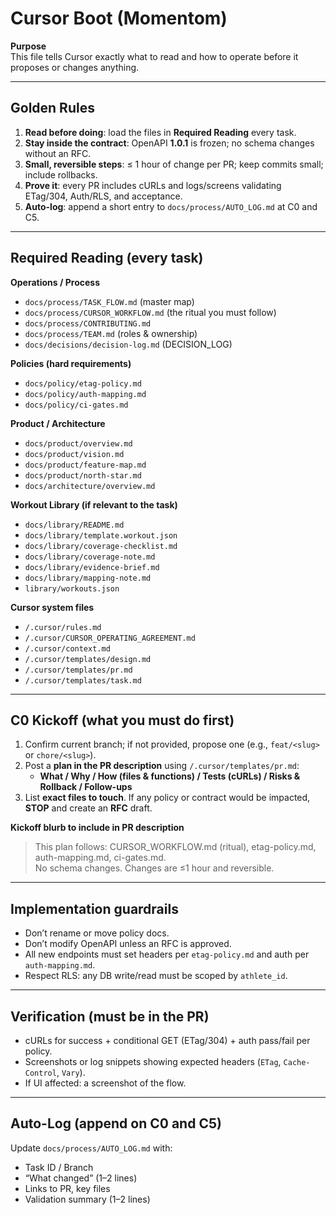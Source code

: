 # Cursor Boot (Momentom)

**Purpose**  
This file tells Cursor exactly what to read and how to operate before it proposes or changes anything.

---

## Golden Rules

1) **Read before doing**: load the files in **Required Reading** every task.
2) **Stay inside the contract**: OpenAPI **1.0.1** is frozen; no schema changes without an RFC.
3) **Small, reversible steps**: ≤ 1 hour of change per PR; keep commits small; include rollbacks.
4) **Prove it**: every PR includes cURLs and logs/screens validating ETag/304, Auth/RLS, and acceptance.
5) **Auto-log**: append a short entry to `docs/process/AUTO_LOG.md` at C0 and C5.

---

## Required Reading (every task)

**Operations / Process**
- `docs/process/TASK_FLOW.md` (master map)
- `docs/process/CURSOR_WORKFLOW.md` (the ritual you must follow)
- `docs/process/CONTRIBUTING.md`
- `docs/process/TEAM.md` (roles & ownership)
- `docs/decisions/decision-log.md` (DECISION_LOG)

**Policies (hard requirements)**
- `docs/policy/etag-policy.md`
- `docs/policy/auth-mapping.md`
- `docs/policy/ci-gates.md`

**Product / Architecture**
- `docs/product/overview.md`
- `docs/product/vision.md`
- `docs/product/feature-map.md`
- `docs/product/north-star.md`
- `docs/architecture/overview.md`

**Workout Library (if relevant to the task)**
- `docs/library/README.md`
- `docs/library/template.workout.json`
- `docs/library/coverage-checklist.md`
- `docs/library/coverage-note.md`
- `docs/library/evidence-brief.md`
- `docs/library/mapping-note.md`
- `library/workouts.json`

**Cursor system files**
- `/.cursor/rules.md`
- `/.cursor/CURSOR_OPERATING_AGREEMENT.md`
- `/.cursor/context.md`
- `/.cursor/templates/design.md`
- `/.cursor/templates/pr.md`
- `/.cursor/templates/task.md`

---

## C0 Kickoff (what you must do first)

1. Confirm current branch; if not provided, propose one (e.g., `feat/<slug>` or `chore/<slug>`).
2. Post a **plan in the PR description** using `/.cursor/templates/pr.md`:
   - **What / Why / How (files & functions) / Tests (cURLs) / Risks & Rollback / Follow-ups**
3. List **exact files to touch**. If any policy or contract would be impacted, **STOP** and create an **RFC** draft.

**Kickoff blurb to include in PR description**
> This plan follows: CURSOR_WORKFLOW.md (ritual), etag-policy.md, auth-mapping.md, ci-gates.md.  
> No schema changes. Changes are ≤1 hour and reversible.

---

## Implementation guardrails

- Don’t rename or move policy docs.
- Don’t modify OpenAPI unless an RFC is approved.
- All new endpoints must set headers per `etag-policy.md` and auth per `auth-mapping.md`.
- Respect RLS: any DB write/read must be scoped by `athlete_id`.

---

## Verification (must be in the PR)

- cURLs for success + conditional GET (ETag/304) + auth pass/fail per policy.
- Screenshots or log snippets showing expected headers (`ETag`, `Cache-Control`, `Vary`).
- If UI affected: a screenshot of the flow.

---

## Auto-Log (append on C0 and C5)

Update `docs/process/AUTO_LOG.md` with:
- Task ID / Branch
- “What changed” (1–2 lines)
- Links to PR, key files
- Validation summary (1–2 lines)